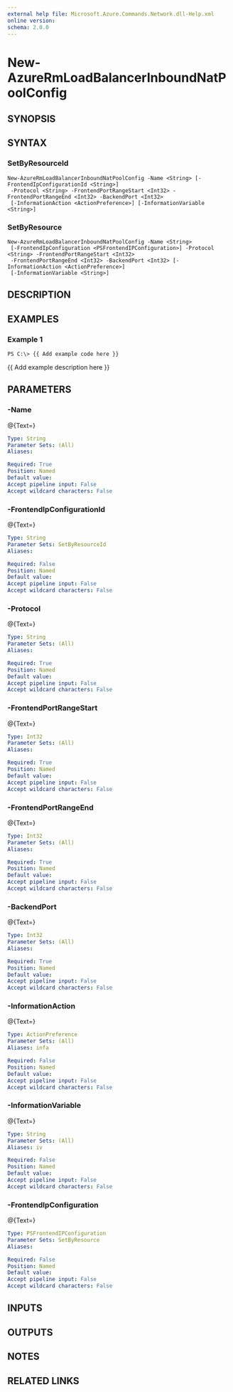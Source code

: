 ```yaml
---
external help file: Microsoft.Azure.Commands.Network.dll-Help.xml
online version: 
schema: 2.0.0
---
```


# New-AzureRmLoadBalancerInboundNatPoolConfig
## SYNOPSIS

## SYNTAX

### SetByResourceId
```
New-AzureRmLoadBalancerInboundNatPoolConfig -Name <String> [-FrontendIpConfigurationId <String>]
 -Protocol <String> -FrontendPortRangeStart <Int32> -FrontendPortRangeEnd <Int32> -BackendPort <Int32>
 [-InformationAction <ActionPreference>] [-InformationVariable <String>]
```

### SetByResource
```
New-AzureRmLoadBalancerInboundNatPoolConfig -Name <String>
 [-FrontendIpConfiguration <PSFrontendIPConfiguration>] -Protocol <String> -FrontendPortRangeStart <Int32>
 -FrontendPortRangeEnd <Int32> -BackendPort <Int32> [-InformationAction <ActionPreference>]
 [-InformationVariable <String>]
```

## DESCRIPTION

## EXAMPLES

### Example 1
```
PS C:\> {{ Add example code here }}
```

{{ Add example description here }}

## PARAMETERS

### -Name
@{Text=}

```yaml
Type: String
Parameter Sets: (All)
Aliases: 

Required: True
Position: Named
Default value: 
Accept pipeline input: False
Accept wildcard characters: False
```

### -FrontendIpConfigurationId
@{Text=}

```yaml
Type: String
Parameter Sets: SetByResourceId
Aliases: 

Required: False
Position: Named
Default value: 
Accept pipeline input: False
Accept wildcard characters: False
```

### -Protocol
@{Text=}

```yaml
Type: String
Parameter Sets: (All)
Aliases: 

Required: True
Position: Named
Default value: 
Accept pipeline input: False
Accept wildcard characters: False
```

### -FrontendPortRangeStart
@{Text=}

```yaml
Type: Int32
Parameter Sets: (All)
Aliases: 

Required: True
Position: Named
Default value: 
Accept pipeline input: False
Accept wildcard characters: False
```

### -FrontendPortRangeEnd
@{Text=}

```yaml
Type: Int32
Parameter Sets: (All)
Aliases: 

Required: True
Position: Named
Default value: 
Accept pipeline input: False
Accept wildcard characters: False
```

### -BackendPort
@{Text=}

```yaml
Type: Int32
Parameter Sets: (All)
Aliases: 

Required: True
Position: Named
Default value: 
Accept pipeline input: False
Accept wildcard characters: False
```

### -InformationAction
@{Text=}

```yaml
Type: ActionPreference
Parameter Sets: (All)
Aliases: infa

Required: False
Position: Named
Default value: 
Accept pipeline input: False
Accept wildcard characters: False
```

### -InformationVariable
@{Text=}

```yaml
Type: String
Parameter Sets: (All)
Aliases: iv

Required: False
Position: Named
Default value: 
Accept pipeline input: False
Accept wildcard characters: False
```

### -FrontendIpConfiguration
@{Text=}

```yaml
Type: PSFrontendIPConfiguration
Parameter Sets: SetByResource
Aliases: 

Required: False
Position: Named
Default value: 
Accept pipeline input: False
Accept wildcard characters: False
```

## INPUTS

## OUTPUTS

## NOTES

## RELATED LINKS

